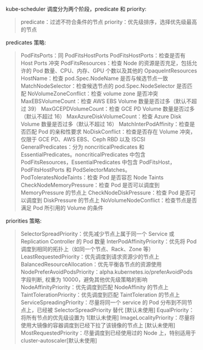 kube-scheduler 调度分为两个阶段，predicate 和 priority:
> predicate：过滤不符合条件的节点
> priority：优先级排序，选择优先级最高的节点

predicates 策略:
> PodFitsPorts：同 PodFitsHostPorts
PodFitsHostPorts：检查是否有 Host Ports 冲突
PodFitsResources：检查 Node 的资源是否充足，包括允许的 Pod 数量、CPU、内存、GPU 个数以及其他的 OpaqueIntResources
HostName：检查 pod.Spec.NodeName 是否与候选节点一致
MatchNodeSelector：检查候选节点的 pod.Spec.NodeSelector 是否匹配
NoVolumeZoneConflict：检查 volume zone 是否冲突
MaxEBSVolumeCount：检查 AWS EBS Volume 数量是否过多（默认不超过 39）
MaxGCEPDVolumeCount：检查 GCE PD Volume 数量是否过多（默认不超过 16）
MaxAzureDiskVolumeCount：检查 Azure Disk Volume 数量是否过多（默认不超过 16）
MatchInterPodAffinity：检查是否匹配 Pod 的亲和性要求
NoDiskConflict：检查是否存在 Volume 冲突，仅限于 GCE PD、AWS EBS、Ceph RBD 以及 ISCSI
GeneralPredicates：分为 noncriticalPredicates 和 EssentialPredicates。noncriticalPredicates 中包含 PodFitsResources，EssentialPredicates 中包含 PodFitsHost，PodFitsHostPorts 和 PodSelectorMatches。
PodToleratesNodeTaints：检查 Pod 是否容忍 Node Taints
CheckNodeMemoryPressure：检查 Pod 是否可以调度到 MemoryPressure 的节点上
CheckNodeDiskPressure：检查 Pod 是否可以调度到 DiskPressure 的节点上
NoVolumeNodeConflict：检查节点是否满足 Pod 所引用的 Volume 的条件

priorities 策略:
> SelectorSpreadPriority：优先减少节点上属于同一个 Service 或 Replication Controller 的 Pod 数量
InterPodAffinityPriority：优先将 Pod 调度到相同的拓扑上（如同一个节点、Rack、Zone 等）
LeastRequestedPriority：优先调度到请求资源少的节点上
BalancedResourceAllocation：优先平衡各节点的资源使用
NodePreferAvoidPodsPriority：alpha.kubernetes.io/preferAvoidPods 字段判断, 权重为 10000，避免其他优先级策略的影响
NodeAffinityPriority：优先调度到匹配 NodeAffinity 的节点上
TaintTolerationPriority：优先调度到匹配 TaintToleration 的节点上
ServiceSpreadingPriority：尽量将同一个 service 的 Pod 分布到不同节点上，已经被 SelectorSpreadPriority 替代 [默认未使用]
EqualPriority：将所有节点的优先级设置为 1[默认未使用]
ImageLocalityPriority：尽量将使用大镜像的容器调度到已经下拉了该镜像的节点上 [默认未使用]
MostRequestedPriority：尽量调度到已经使用过的 Node 上，特别适用于 cluster-autoscaler[默认未使用]
